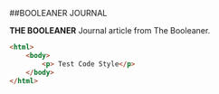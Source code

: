 ##BOOLEANER JOURNAL

**THE BOOLEANER**
Journal article from The Booleaner.

```html
<html>
    <body>
        <p> Test Code Style</p>
    </body>
</html>
